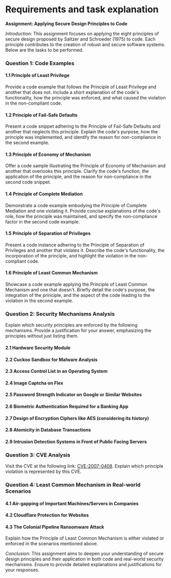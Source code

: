 # Requirements and task explanation

**Assignment: Applying Secure Design Principles to Code**

*Introduction:*
This assignment focuses on applying the eight principles of secure design proposed by Saltzer and Schroeder (1975) to code. Each principle contributes to the creation of robust and secure software systems. Below are the tasks to be performed.

### **Question 1: Code Examples**

#### 1.1 Principle of Least Privilege
Provide a code example that follows the Principle of Least Privilege and another that does not. Include a short explanation of the code's functionality, how the principle was enforced, and what caused the violation in the non-compliant code.

#### 1.2 Principle of Fail-Safe Defaults
Present a code snippet adhering to the Principle of Fail-Safe Defaults and another that neglects this principle. Explain the code's purpose, how the principle was implemented, and identify the reason for non-compliance in the second example.

#### 1.3 Principle of Economy of Mechanism
Offer a code sample illustrating the Principle of Economy of Mechanism and another that overlooks this principle. Clarify the code's function, the application of the principle, and the reason for non-compliance in the second code snippet.

#### 1.4 Principle of Complete Mediation
Demonstrate a code example embodying the Principle of Complete Mediation and one violating it. Provide concise explanations of the code's role, how the principle was maintained, and specify the non-compliance factor in the second code example.

#### 1.5 Principle of Separation of Privileges
Present a code instance adhering to the Principle of Separation of Privileges and another that violates it. Describe the code's functionality, the incorporation of the principle, and highlight the violation in the non-compliant code.

#### 1.6 Principle of Least Common Mechanism
Showcase a code example applying the Principle of Least Common Mechanism and one that doesn't. Briefly detail the code's purpose, the integration of the principle, and the aspect of the code leading to the violation in the second example.

### **Question 2: Security Mechanisms Analysis**

Explain which security principles are enforced by the following mechanisms. Provide a justification for your answer, emphasizing the principles without just listing them.

#### 2.1 Hardware Security Module
#### 2.2 Cuckoo Sandbox for Malware Analysis
#### 2.3 Access Control List in an Operating System
#### 2.4 Image Captcha on Flex
#### 2.5 Password Strength Indicator on Google or Similar Websites
#### 2.6 Biometric Authentication Required for a Banking App
#### 2.7 Design of Encryption Ciphers like AES (considering its history)
#### 2.8 Atomicity in Database Transactions
#### 2.9 Intrusion Detection Systems in Front of Public Facing Servers

### **Question 3: CVE Analysis**

Visit the CVE at the following link: [CVE-2007-0408](https://www.cve.org/CVERecord?id=CVE-2007-0408). Explain which principle violation is represented by this CVE.

### **Question 4: Least Common Mechanism in Real-world Scenarios**

#### 4.1 Air-gapping of Important Machines/Servers in Companies
#### 4.2 Cloudflare Protection for Websites
#### 4.3 The Colonial Pipeline Ransomware Attack

Explain how the Principle of Least Common Mechanism is either violated or enforced in the scenarios mentioned above.

*Conclusion:*
This assignment aims to deepen your understanding of secure design principles and their application in both code and real-world security mechanisms. Ensure to provide detailed explanations and justifications for your responses.
